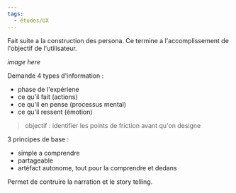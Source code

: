 ```yaml
---
tags:
  - études/UX
---
```

Fait suite a la construction des persona. 
Ce termine a l'accomplissement de l'objectif de l'utilisateur. 

*image here*

Demande 4 types d'information : 
- phase de l'expériene 
- ce qu'il fait (actions)
- ce qu'il en pense (processus mental) 
- ce qu'il ressent (émotion)


> objectif : identifier les points de friction avant qu'on designe

3 principes de base : 
- simple a comprendre
- partageable
- artéfact autonome, tout pour la comprendre et dedans

Permet de contruire la narration et le story telling. 